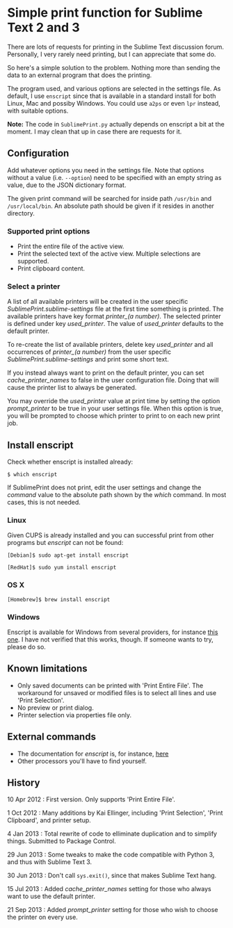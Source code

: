 # Simple print function for Sublime Text 2 and 3

There are lots of requests for printing in the Sublime Text discussion forum.
Personally, I very rarely need printing, but I can appreciate that some do.

So here's a simple solution to the problem. Nothing more than sending the data
to an external program that does the printing.

The program used, and various options are selected in the settings file.
As default, I use `enscript` since that is available in a standard install
for both Linux, Mac and possiby Windows. You could use `a2ps` or even `lpr`
instead, with suitable options.

**Note:** The code in `SublimePrint.py` actually depends on enscript a bit
at the moment. I may clean that up in case there are requests for it.

## Configuration

Add whatever options you need in the settings file. Note that options without
a value (i.e. `--option`) need to be specified with an empty string as value,
due to the JSON dictionary format.

The given print command will be searched for inside path `/usr/bin` and
`/usr/local/bin`. An absolute path should be given if it resides in another
directory.

### Supported print options

* Print the entire file of the active view.
* Print the selected text of the active view.
  Multiple selections are supported.
* Print clipboard content.

### Select a printer

A list of all available printers will be created in the user specific
*SublimePrint.sublime-settings* file at the first time something is printed.
The available printers have key format *printer_(a number)*. The selected
printer is defined under key *used_printer*. The value of *used_printer*
defaults to the default printer.

To re-create the list of available printers, delete key *used_printer* and all
occurrences of *printer_(a number)* from the user specific
*SublimePrint.sublime-settings* and print some short text.

If you instead always want to print on the default printer, you can set
*cache_printer_names* to false in the user configuration file. Doing that will
cause the printer list to always be generated.

You may override the *used_printer* value at print time by setting the option
*prompt_printer* to be true in your user settings file. When this option is
true, you will be prompted to choose which printer to print to on each new
print job.

## Install enscript

Check whether enscript is installed already:

    $ which enscript

If SublimePrint does not print, edit the user settings and change the *command*
value to the absolute path shown by the *which* command. In most cases, this is
not needed.

### Linux

Given CUPS is already installed and you can successful print from other programs
but *enscript* can not be found:

    [Debian]$ sudo apt-get install enscript

    [RedHat]$ sudo yum install enscript

### OS X

    [Homebrew]$ brew install enscript

### Windows

Enscript is available for Windows from several providers, for instance
[this one](http://gnuwin32.sourceforge.net/packages/enscript.htm). I have
not verified that this works, though. If someone wants to try, please do so.

## Known limitations

* Only saved documents can be printed with 'Print Entire File'.
  The workaround for unsaved or modified files is to select all lines and use
  'Print Selection'.
* No preview or print dialog.
* Printer selection via properties file only.

## External commands

* The documentation for *enscript* is, for instance,
  [here](http://linux.die.net/man/1/enscript)
* Other processors you'll have to find yourself.

## History

10 Apr 2012
: First version. Only supports 'Print Entire File'.

1 Oct 2012
: Many additions by Kai Ellinger, including 'Print Selection',
  'Print Clipboard', and printer setup.

4 Jan 2013
: Total rewrite of code to elliminate duplication and to
  simplify things. Submitted to Package Control.

29 Jun 2013
: Some tweaks to make the code compatible with Python 3, and thus
  with Sublime Text 3.

30 Jun 2013
: Don't call `sys.exit()`, since that makes Sublime Text hang.

15 Jul 2013
: Added *cache_printer_names* setting for those who always want to use
  the default printer.

21 Sep 2013
: Added *prompt_printer* setting for those who wish to choose the printer
  on every use.
  